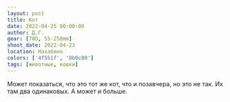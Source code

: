 ```yaml
---
layout: post
title: Кот
date: 2022-04-25 00:00:00
author: Д.Г.
gear: [70D, 55-250mm]
shoot_date: 2022-04-23
location: Нахабино
colors: ['4f551f', '0b0c09']
tags: [животные, кошки]
---
```

Может показаться, что это тот же кот, что и позавчера, но это не так. Их там два одинаковых. А может и больше.
